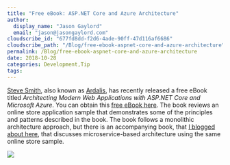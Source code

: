 ```yaml
---
title: "Free eBook: ASP.NET Core and Azure Architecture"
author: 
  display_name: "Jason Gaylord"
  email: "jason@jasongaylord.com"
cloudscribe_id: "677fd8dd-f2d6-4ade-90ff-47d116af6686"
cloudscribe_path: "/Blog/free-ebook-aspnet-core-and-azure-architecture"
permalink: /Blog/free-ebook-aspnet-core-and-azure-architecture
date: 2018-10-28
categories: Development,Tip
tags: 
---
```


[Steve Smith](https://jasong.us/2OSjWaj), also known as [Ardalis](https://jasong.us/2qbTcTE), has recently released a free eBook titled *Architecting Modern Web Applications with ASP.NET Core and Microsoft Azure*. You can obtain this [free eBook here](https://jasong.us/2ArQsXS). The book reviews an online store application sample that demonstrates some of the principles and patterns described in the book. The book follows a monolithic architecture approach, but there is an accompanying book, that [I blogged about here](https://jasong.us/2StgJfp), that discusses microservice-based architecture using the same online store sample.

![](https://cdn.jasongaylord.com/images/2018/10/27/Architecture-eBook-Cover-242x300.png)
